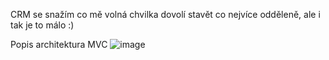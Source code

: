 CRM se snažím co mě volná chvilka dovolí stavět co nejvíce odděleně, ale i tak je to málo :)

Popis architektura MVC
![image](https://github.com/MiRdACz/CRM/assets/9698726/42a25108-b7d0-45aa-bf34-9e2afb3178cf)

